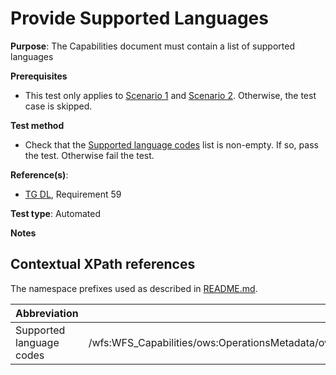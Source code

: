 # Provide Supported Languages

**Purpose**: The Capabilities document must contain a list of supported languages

**Prerequisites**

* This test only applies to [Scenario 1](./README.md#scenarios) and [Scenario 2](./README.md#scenarios). Otherwise, the test case is skipped.

**Test method**

* Check that the [Supported language codes](#supported-languages) list is non-empty. If so, pass the test. Otherwise fail the test.

**Reference(s)**:

* [TG DL](./README.md#ref_TG_DL), Requirement 59

**Test type**: Automated

**Notes**

## Contextual XPath references

The namespace prefixes used as described in [README.md](./README#namespaces).

Abbreviation                                               |  XPath expression
---------------------------------------------------------- | -------------------------------------------------------------------------
Supported language codes <a name="supported-languages"></a>   | /wfs:WFS_Capabilities/ows:OperationsMetadata/ows:ExtendedCapabilities/inspire_dls:ExtendedCapabilities[1]/inspire_common:SupportedLanguages/inspire_common:SupportedLanguage/inspire_common:Language
